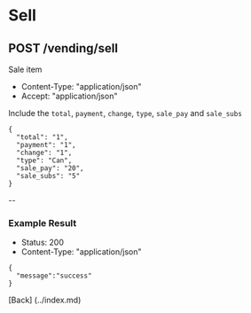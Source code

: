 # Sell
## POST /vending/sell

Sale item

* Content-Type: "application/json"
* Accept:  "application/json"

Include the `total`, `payment`, `change`, `type`, `sale_pay` and `sale_subs`

```
{
  "total": "1",
  "payment": "1", 
  "change": "1", 
  "type": "Can", 
  "sale_pay": "20",
  "sale_subs": "5"
}
```

--

### Example Result

* Status: 200
* Content-Type: "application/json"

```
{
  "message":"success"
}
```
[Back] (../index.md)